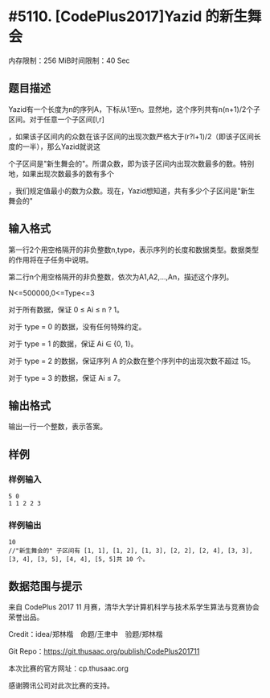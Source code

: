 # #5110. [CodePlus2017]Yazid 的新生舞会

内存限制：256 MiB时间限制：40 Sec

## 题目描述

Yazid有一个长度为n的序列A，下标从1至n。显然地，这个序列共有n(n+1)/2个子区间。对于任意一个子区间[l,r]

，如果该子区间内的众数在该子区间的出现次数严格大于(r?l+1)/2（即该子区间长度的一半），那么Yazid就说这

个子区间是"新生舞会的"。所谓众数，即为该子区间内出现次数最多的数。特别地，如果出现次数最多的数有多个

，我们规定值最小的数为众数。现在，Yazid想知道，共有多少个子区间是"新生舞会的"

## 输入格式

第一行2个用空格隔开的非负整数n,type，表示序列的长度和数据类型。数据类型的作用将在子任务中说明。

第二行n个用空格隔开的非负整数，依次为A1,A2,...,An，描述这个序列。

N<=500000,0<=Type<=3

对于所有数据，保证 0 &le; Ai &le; n ? 1。

对于 type = 0 的数据，没有任何特殊约定。

对于 type = 1 的数据，保证 Ai &isin; {0, 1}。

对于 type = 2 的数据，保证序列 A 的众数在整个序列中的出现次数不超过 15。

对于 type = 3 的数据，保证 Ai &le; 7。

## 输出格式

输出一行一个整数，表示答案。

## 样例

### 样例输入

    
    5 0
    1 1 2 2 3
    

### 样例输出

    
    10
    //"新生舞会的" 子区间有 [1, 1], [1, 2], [1, 3], [2, 2], [2, 4], [3, 3], 
    [3, 4], [3, 5], [4, 4], [5, 5]共 10 个。
    

## 数据范围与提示

来自 CodePlus 2017 11 月赛，清华大学计算机科学与技术系学生算法与竞赛协会 荣誉出品。

Credit：idea/郑林楷　命题/王聿中　验题/郑林楷

Git Repo：https://git.thusaac.org/publish/CodePlus201711

本次比赛的官方网址：cp.thusaac.org

感谢腾讯公司对此次比赛的支持。
